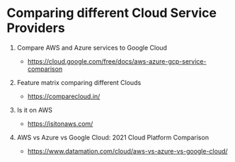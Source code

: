 # Comparing different Cloud Service Providers

1. Compare AWS and Azure services to Google Cloud
    - https://cloud.google.com/free/docs/aws-azure-gcp-service-comparison

1. Feature matrix comparing different Clouds
    - https://comparecloud.in/

1. Is it on AWS
    - https://isitonaws.com/

1. AWS vs Azure vs Google Cloud: 2021 Cloud Platform Comparison
    - https://www.datamation.com/cloud/aws-vs-azure-vs-google-cloud/